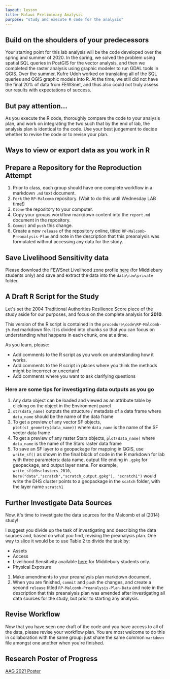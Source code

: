 ```yaml
---
layout: lesson
title: Malawi Preliminary Analysis
purpose: "study and execute R code for the analysis"
---
```


## Build on the shoulders of your predecessors

Your starting point for this lab analysis will be the code developed over the spring and summer of 2020.
In the spring, we solved the problem using spatial SQL queries in PostGIS for the vector analysis, and then we completed the raster analysis using graphic modeler to run GDAL tools in QGIS.
Over the summer, Kufre Udoh worked on translating all of the SQL queries and QGIS graphic models into R.
At the time, we still did not have the final 20% of data from FEWSnet, and thus also could not truly assess our results with expectations of success.

## But pay attention...

As you execute the R code, thoroughly compare the code to your analysis plan, and work on integrating the two such that by the end of lab, the analysis plan is identical to the code. Use your best judgement to decide whether to revise the code or to revise your plan.

## Ways to view or export data as you work in R



## Prepare a Repository for the Reproduction Attempt

1. Prior to class, each group should have one complete workflow in a markdown `.md` text document.
1. `Fork` the `RP-Malcomb` repository. (Wait to do this until Wednesday LAB time!)
1. `Clone` the repository to your computer.
1. Copy your groups workflow markdown content into the `report.md` document in the repository.
1. `Commit` and `push` this change.
1. Create a new `release` of the repository online, titled `RP-Malcomb-Preanalysis-Plan` and note in the description that this preanalysis was formulated without accessing any data for the study.

## Save Livelihood Sensitivity data

Please download the FEWSnet Livelihood zone profile [here](https://drive.google.com/file/d/1RKVGitv4HxFuCylYps-gGkt6OK4oAjJa/view?usp=sharing) (for Middlebury students only) and save and extract the data into the `data\raw\private` folder.

## A Draft R Script for the Study

Let's set the 2004 Traditional Authorities Resilience Score piece of the study aside for our purposes, and focus on the complete analysis for **2010**.

This version of the R script is contained in the `procedure\code\RP-Malcomb-jh.Rmd` markdown file. It is divided into chunks so that you can focus on understanding what happens in each chunk, one at a time.

As you learn, please:

- Add comments to the R script as you work on understanding how it works.
- Add comments to the R script in places where you think the methods might be incorrect or uncertain! 
- Add comments where you want to ask clarifying questions

### Here are some tips for investigating data outputs as you go

1. Any data object can be loaded and viewed as an attribute table by clicking on the object in the Environment panel
1. `str(data_name)` outputs the structure / metadata of a data frame where `data_name` should be the name of the data frame
1. To get a preview of any vector SF objects, `plot(st_geometry(data_name))` where `data_name` is the name of the SF vector data frame 
1. To get a preview of any raster Stars objects, `plot(data_name)` where `data_name` is the name of the Stars raster data frame
1. To save an SF layer to a geopackage for mapping in QGIS, use `write_sf()` as shown in the final block of code in the R markdown for lab with three parameters: data name, output file ending in `.gpkg` for geopackage, and output layer name. For example, `write_sf(dhsclusters_2010, here("data","scratch","scratch_output.gpkg"), "scratch1")` would write the DHS cluster points to a geopackage in the `scatch` folder, with the layer name `scratch1`

## Further Investigate Data Sources

Now, it's time to investigate the data sources for the Malcomb et al (2014) study!

I suggest you divide up the task of investigating and describing the data sources and, based on what you find, revising the preanalysis plan. One way to slice it would be to use Table 2 to divide the task by:

- Assets
- Access
- Livelihood Sensitivity available [here](https://drive.google.com/file/d/1RKVGitv4HxFuCylYps-gGkt6OK4oAjJa/view?usp=sharing) for Middlebury students only.
- Physical Exposure

1. Make amendments to your preanalysis plan markdown document.
1. When you are finished, `commit` and `push` the changes, and create a second `release` titled `RP-Malcomb-Preanalysis-Plan-Data` and note in the description that this preanalysis plan was amended after investigating all data sources for the study, but prior to starting any analysis.

## Revise Workflow

Now that you have seen one draft of the code and you have access to all of the data, please revise your workflow plan. You are most welcome to do this in collaboration with the same group: just share the same common `markdown` file amongst one another when you're finished.

## Research Poster of Progress

[AAG 2021 Poster](assets/2021-04-09-AAG-Malawi.pdf)
